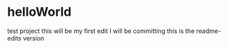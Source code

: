 # helloWorld
test project
this will be my first edit I will be committing 
this is the readme-edits version
